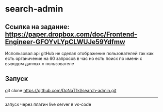 # search-admin
## Ссылка на задание: https://paper.dropbox.com/doc/Frontend-Engineer-GFOYvLYpCLWUJe59Ydfmw
Использовал api gitHub не сделал отображение пользователей так как есть органичение на 60 запросов в час но есть поиск по имени с выводом данных о пользователе
## Запуск
git clone https://github.com/DoNaT1kl/search-admin.git
___
запуск через плагин live server в vs-code
